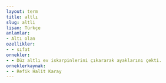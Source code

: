 ```yaml
---
layout: term
title: altlı
slug: altli
lisan: Türkçe
anlamlar:
- Altı olan
ozellikler:
- - sıfat
ornekler:
- - Düz altlı ev iskarpinlerini çıkararak ayaklarını çekti.
orneklerkaynak:
- - Refik Halit Karay
---
```

